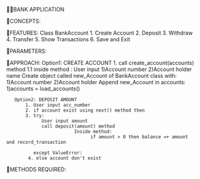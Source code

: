🧩🧩BANK APPLICATION

🧨CONCEPTS:

🧨FEATURES:
      Class  BankAccount
      1. Create Account
      2. Deposit
      3. Withdraw
      4. Transfer
      5. Show Transactions
      6. Save and Exit

🧨PARAMETERS:


🧨APPROACH:
      Option1: CREATE ACCOUNT
           1. call create_account(accounts) method
                 1.1 inside method :
                  User input
                        1)Account number 2)Account holder name
                  Create object called new_Account of BankAccount class with:
                        1)Account number 2)Account holder
                  Append new_Account in accounts:
                        1)accounts = load_accounts()

       Option2: DEPOSIT AMOUNT
           1. User input acc_number
           2. if account exist using next() method then
           3. try: 
                 User input amount
                 call deposit(amount) method 
                             Inside method:
                                   if amount > 0 then balance =+ amount and record_transaction
                                   
              except ValueError:
            4. else account don't exist
      
              
                  

      
           
            

🧨METHODS REQUIRED:

